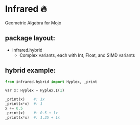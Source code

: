 # Infrared 🔥
Geometric Algebra for Mojo

## package layout:

- infrared.hybrid
  - Complex variants, each with Int, Float, and SIMD variants


## hybrid example: 

```Python
from infrared.hybrid import Hyplex, _print

var x: Hyplex = Hyplex.I(1)

_print(x)    #: 1x
_print(x*x)  #: 1
x += 0.5
_print(x)    #: 0.5 + 1x
_print(x*x)  #: 1.25 + 1x
```
